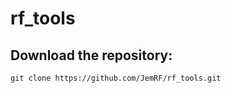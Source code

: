 # rf_tools

## Download the repository:
```
git clone https://github.com/JemRF/rf_tools.git
```


 


